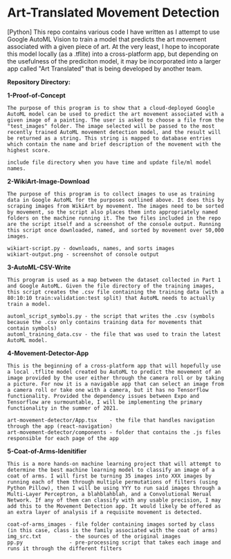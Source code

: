 # Art-Translated Movement Detection
[Python] This repo contains various code I have written as I attempt to use Google AutoML Vision to train a model that predicts the art movement associated with a given piece of art. At the very least, I hope to incoporate this model locally (as a .tflite) into a cross-platform app, but depending on the usefulness of the prediciton model, it may be incorporated into a larger app called "Art Translated" that is being developed by another team.


**Repository Directory:**

**1-Proof-of-Concept**
    
    The purpose of this program is to show that a cloud-deployed Google AutoML model can be used to predict the art movement associated with a given image of a painting. The user is asked to choose a file from the "test_images" folder. The image selected will be passed to the most recently trained AutoML movement detection model, and the result will be returned as a string. This string is mapped to database entries which contain the name and brief description of the movement with the highest score.

    include file directory when you have time and update file/ml model names.

**2-WikiArt-Image-Download**

    The purpose of this program is to collect images to use as training data in Google AutoML for the purposes outlined above. It does this by scraping images from WikiArt by movement. The images need to be sorted by movement, so the script also places them into appropriately named folders on the machine running it. The two files included in the repo are the script itself and a screenshot of the console output. Running this script once downloaded, named, and sorted by movement over 50,000 images.
    
    wikiart-script.py - downloads, names, and sorts images
    wikiart-output.png - screenshot of console output

**3-AutoML-CSV-Write**

    This program is used as a map between the dataset collected in Part 1 and Google AutoML. Given the file directory of the training images, this script creates the .csv file containing the training data (with a 80:10:10 train:validation:test split) that AutoML needs to actually train a model.
    
    automl_script_symbols.py - the script that writes the .csv (symbols because the .csv only contains training data for movements that contain symbols)
    automl_training_data.csv - the file that was used to train the latest AutoML model.
    

**4-Movement-Detector-App**

    This is the beginning of a cross-platform app that will hopefully use a local .tflite model created bu AutoML to predict the movement of an image provided by the user either through the camera roll or by taking a picture. For now it is a navigable app that can select an image from a camera roll or take one with a camera, but it has no Tensorflow functionality. Provided the dependency issues between Expo and Tensorflow are surmountable, I will be implementing the primary functionality in the summer of 2021.

    art-movement-detector/App.tsx    - the file that handles navigation through the app (react-navigation)
    art-movement-detector/components - folder that contains the .js files responsible for each page of the app

**5-Coat-of-Arms-Idenitifier**

    This is a more hands-on machine learning project that will attempt to determine the best machine learning model to classify an image of a coat of arms. I will first be turning 35 images into XXX images by running each of them through multiple permutations of filters (using Python Pillow), then I will be using YYY to run said images through a Multi-Layer Perceptron, a blahblahblah, and a Convolutional Nerual Network. If any of them can classify with any usable precision, I may add this to the Movement Detection app. It would likely be offered as an extra layer of analysis if a requisite movement is detected.
   
    coat-of-arms_images - file folder containing images sorted by class (in this case, class is the family associated with the coat of arms)
    img_src.txt         - the sources of the original images
    pp.py               - pre-processing script that takes each image and runs it through the different filters
   
